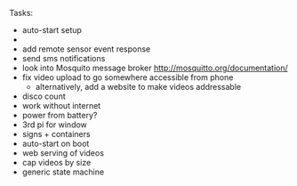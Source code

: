 
Tasks:
* auto-start setup
*
* add remote sensor event response
* send sms notifications
* look into Mosquito message broker http://mosquitto.org/documentation/
* fix video upload to go somewhere accessible from phone
    * alternatively, add a website to make videos addressable
* disco count
* work without internet
* power from battery?
* 3rd pi for window
* signs + containers
* auto-start on boot
* web serving of videos
* cap videos by size
* generic state machine
